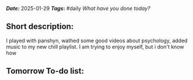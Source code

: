 ***Date:*** 2025-01-29
***Tags*:**  #daily 
*What have you done today?*
## Short description:
I played with panshyn, wathed some good videos about psychology, added music to my new chill playlist.
I am trying to enjoy myself, but i don't know how

## Tomorrow To-do list:
 